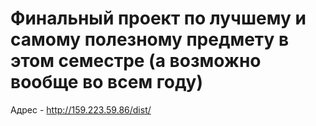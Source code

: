# Финальный проект по лучшему и самому полезному предмету в этом семестре (а возможно вообще во всем году)
Адрес - http://159.223.59.86/dist/
